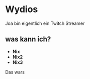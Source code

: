 # Wydios

Joa bin eigentlich ein Twitch Streamer

## was kann ich?

- **Nix**
- **Nix2**  
- **Nix3**

Das wars 
